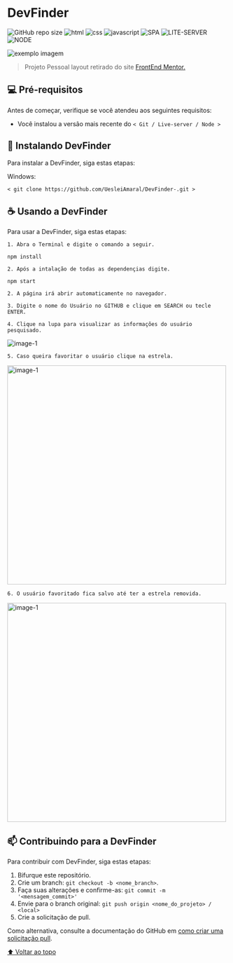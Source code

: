 # DevFinder

![GitHub repo size](https://img.shields.io/github/repo-size/UesleiAmaral/DevFinder-)
![html](https://img.shields.io/badge/-HTML-red)
![css](https://img.shields.io/badge/-CSS-blueviolet)
![javascript](https://img.shields.io/badge/-JAVASCRIPT-yellow)
![SPA](https://img.shields.io/badge/-SPA-black)
![LITE-SERVER](https://img.shields.io/badge/-LIVE--SERVER-orange)
![NODE](https://img.shields.io/badge/-NODE-brightgreen)



<img src="https://github.com/UesleiAmaral/utils/blob/main/devFinderHome.png" alt="exemplo imagem" alignItem="center">

> Projeto Pessoal layout retirado do site <a href="https://www.frontendmentor.io/challenges/github-user-search-app-Q09YOgaH6" target="blank_">FrontEnd Mentor.</a>

## 💻 Pré-requisitos

Antes de começar, verifique se você atendeu aos seguintes requisitos:

* Você instalou a versão mais recente do `< Git / Live-server / Node >`

## 🚀 Instalando DevFinder

Para instalar a DevFinder, siga estas etapas:

Windows:
```
< git clone https://github.com/UesleiAmaral/DevFinder-.git >
```

## ☕ Usando a DevFinder

Para usar a DevFinder, siga estas etapas:

```
1. Abra o Terminal e digite o comando a seguir.
```

```
npm install
```

```
2. Após a intalação de todas as dependençias digite.
```

```
npm start
```

```
2. A página irá abrir automaticamente no navegador.
```

```
3. Digite o nome do Usuário no GITHUB e clique em SEARCH ou tecle ENTER.
```
```
4. Clique na lupa para visualizar as informações do usuário pesquisado.
```
  <img src="https://github.com/UesleiAmaral/utils/blob/main/devFinderSearch.png" alt="image-1" border="0" >

```
5. Caso queira favoritar o usuário clique na estrela.
```
<img src="https://github.com/UesleiAmaral/utils/blob/main/devFinderSearchView.png" alt="image-1" border="0" width="500" >

```
6. O usuário favoritado fica salvo até ter a estrela removida.
```

<img src="https://github.com/UesleiAmaral/utils/blob/main/youFavorites.png" alt="image-1" border="0" width="500" >

## 📫 Contribuindo para a  DevFinder

Para contribuir com  DevFinder, siga estas etapas:

1. Bifurque este repositório.
2. Crie um branch: `git checkout -b <nome_branch>`.
3. Faça suas alterações e confirme-as: `git commit -m '<mensagem_commit>'`
4. Envie para o branch original: `git push origin <nome_do_projeto> / <local>`
5. Crie a solicitação de pull.

Como alternativa, consulte a documentação do GitHub em [como criar uma solicitação pull](https://help.github.com/en/github/collaborating-with-issues-and-pull-requests/creating-a-pull-request).

[⬆ Voltar ao topo](#DevFinder)<br>
